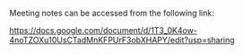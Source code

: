 Meeting notes can be accessed from the following link:

https://docs.google.com/document/d/1T3_0K4ow-4noTZOXu10UsCTadMnKFPUrF3obXHAPY/edit?usp=sharing


